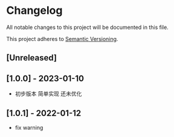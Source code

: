 # Changelog

All notable changes to this project will be documented in this file.

This project adheres to [Semantic Versioning](https://semver.org).

<!--
Note: In this file, do not use the hard wrap in the middle of a sentence for compatibility with GitHub comment style markdown rendering.
-->

## [Unreleased]

## [1.0.0] - 2023-01-10

- 初步版本 简单实现 还未优化

## [1.0.1] - 2022-01-12

- fix warning 